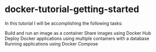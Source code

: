 # docker-tutorial-getting-started
In this tutorial I will be accomplishing the following tasks:

Build and run an image as a container
Share images using Docker Hub
Deploy Docker applications using multiple containers with a database
Running applications using Docker Compose